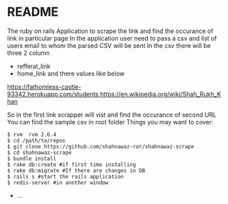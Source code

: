 # README

The ruby on rails Application to scrape the link and find the occurance of link in particular page
In the application user need to pass a csv and list of users email to whom the parsed CSV will be sent
In the csv there will be three 2 column
* refferal_link 
* home_link
and there values like below

https://fathomless-castle-93342.herokuapp.com/students,https://en.wikipedia.org/wiki/Shah_Rukh_Khan

So in the first link scrapper will vist and find the occurance of second URL 
You can find the sample csv in root folder
Things you may want to cover:


```
$ rvm  rvm 2.6.4
$ cd /path/to/repos
$ git clone https://github.com/shahnawaz-ror/shahnawaz-scrape
$ cd shahnawaz-scrape
$ bundle install
$ rake db:create #if first time installing
$ rake db:migrate #If there are changes in DB
$ rails s #start the rails application
$ redis-server #in another window

```

* ...
